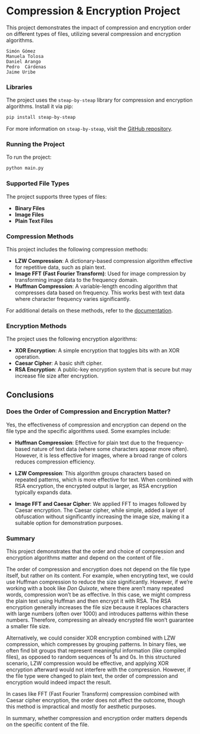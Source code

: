# Compression & Encryption Project

This project demonstrates the impact of compression and encryption order on different types of files, utilizing several compression and encryption algorithms.
    
    Simón Gómez
    Manuela Tolosa 
    Daniel Arango
    Pedro  Cárdenas
    Jaime Uribe

### Libraries

The project uses the `steap-by-steap` library for compression and encryption algorithms. Install it via pip:

```bash
pip install steap-by-steap
```

For more information on `steap-by-steap`, visit the [GitHub repository](https://github.com/jero98772/steap_by_steap).

### Running the Project

To run the project:

```bash
python main.py
```

### Supported File Types

The project supports three types of files:
- **Binary Files**
- **Image Files**
- **Plain Text Files**

### Compression Methods

This project includes the following compression methods:

- **LZW Compression**: A dictionary-based compression algorithm effective for repetitive data, such as plain text.
- **Image FFT (Fast Fourier Transform)**: Used for image compression by transforming image data to the frequency domain.
- **Huffman Compression**: A variable-length encoding algorithm that compresses data based on frequency. This works best with text data where character frequency varies significantly.

For additional details on these methods, refer to the [documentation](https://jero98772.github.io/steap_by_steap/steap_by_steap/compression/index.html).

### Encryption Methods

The project uses the following encryption algorithms:

- **XOR Encryption**: A simple encryption that toggles bits with an XOR operation.
- **Caesar Cipher**: A basic shift cipher.
- **RSA Encryption**: A public-key encryption system that is secure but may increase file size after encryption.

## Conclusions

### Does the Order of Compression and Encryption Matter?

Yes, the effectiveness of compression and encryption can depend on the file type and the specific algorithms used. Some examples include:

- **Huffman Compression**: Effective for plain text due to the frequency-based nature of text data (where some characters appear more often). However, it is less effective for images, where a broad range of colors reduces compression efficiency.
  
- **LZW Compression**: This algorithm groups characters based on repeated patterns, which is more effective for text. When combined with RSA encryption, the encrypted output is larger, as RSA encryption typically expands data.
  
- **Image FFT and Caesar Cipher**: We applied FFT to images followed by Caesar encryption. The Caesar cipher, while simple, added a layer of obfuscation without significantly increasing the image size, making it a suitable option for demonstration purposes.


### Summary

This project demonstrates that the order and choice of compression and encryption algorithms matter and depend on the content of file .

The order of compression and encryption does not depend on the file type itself, but rather on its content. For example, when encrypting text, we could use Huffman compression to reduce the size significantly. However, if we’re working with a book like *Don Quixote*, where there aren’t many repeated words, compression won’t be as effective. In this case, we might compress the plain text using Huffman and then encrypt it with RSA. The RSA encryption generally increases the file size because it replaces characters with large numbers (often over 1000) and introduces patterns within these numbers. Therefore, compressing an already encrypted file won’t guarantee a smaller file size.

Alternatively, we could consider XOR encryption combined with LZW compression, which compresses by grouping patterns. In binary files, we often find bit groups that represent meaningful information (like compiled files), as opposed to random sequences of 1s and 0s. In this structured scenario, LZW compression would be effective, and applying XOR encryption afterward would not interfere with the compression. However, if the file type were changed to plain text, the order of compression and encryption would indeed impact the result.

In cases like FFT (Fast Fourier Transform) compression combined with Caesar cipher encryption, the order does not affect the outcome, though this method is impractical and mostly for aesthetic purposes.

In summary, whether compression and encryption order matters depends on the specific content of the file.
